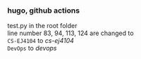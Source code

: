 ### hugo, github actions

test.py in the root folder  
line number 83, 94, 113, 124 are changed to   
``CS-EJ4104`` to _cs-ej4104_  
``DevOps`` to _devops_  


